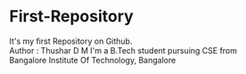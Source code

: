 # First-Repository
It's my first Repository on Github.
<br/>
Author : Thushar D M
I'm a B.Tech student pursuing CSE from<br/>Bangalore Institute Of Technology, Bangalore
